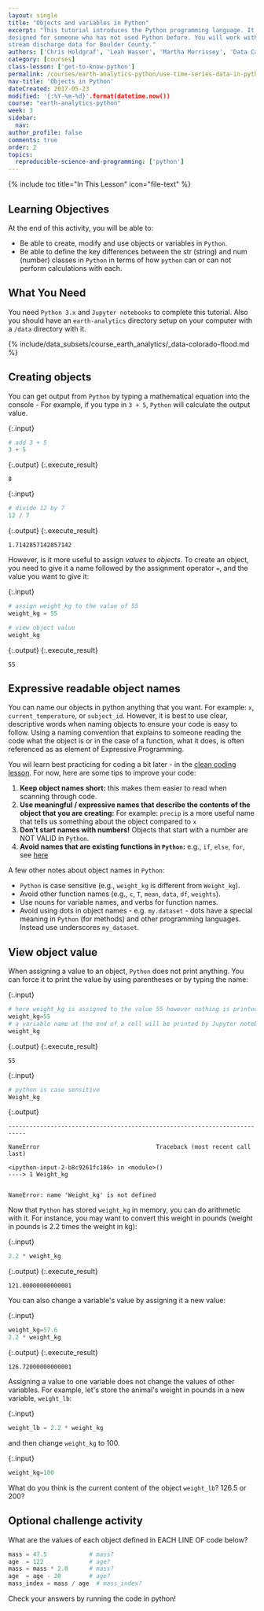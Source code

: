```yaml
---
layout: single
title: "Objects and variables in Python"
excerpt: "This tutorial introduces the Python programming language. It is
designed for someone who has not used Python before. You will work with precipitation and
stream discharge data for Boulder County."
authors: ['Chris Holdgraf', 'Leah Wasser', 'Martha Morrissey', 'Data Carpentry']
category: [courses]
class-lesson: ['get-to-know-python']
permalink: /courses/earth-analytics-python/use-time-series-data-in-python/objects-and-variables-in-python/
nav-title: 'Objects in Python'
dateCreated: 2017-05-23
modified: '{:%Y-%m-%d}'.format(datetime.now())
course: "earth-analytics-python"
week: 3
sidebar:
  nav:
author_profile: false
comments: true
order: 2
topics:
  reproducible-science-and-programming: ['python']
---
```


{% include toc title="In This Lesson" icon="file-text" %}


<div class='notice--success' markdown="1">

## <i class="fa fa-graduation-cap" aria-hidden="true"></i> Learning Objectives
At the end of this activity, you will be able to:

* Be able to create, modify and use objects or variables in `Python`.
* Be able to define the key differences between the str (string) and num (number) classes in `Python` in terms of how `python` can or can not perform calculations with each.

## <i class="fa fa-check-square-o fa-2" aria-hidden="true"></i> What You Need

You need `Python 3.x` and `Jupyter notebooks` to complete this tutorial. Also you should have
an `earth-analytics` directory setup on your computer with a `/data`
directory with it.

{% include/data_subsets/course_earth_analytics/_data-colorado-flood.md %}

</div>


## Creating objects

You can get output from `Python` by typing a mathematical equation into the console -
For example, if you type in `3 + 5`, `Python` will calculate the output value.

{:.input}
```python
# add 3 + 5
3 + 5
```

{:.output}
{:.execute_result}



    8





{:.input}
```python
# divide 12 by 7
12 / 7
```

{:.output}
{:.execute_result}



    1.7142857142857142





However, is it more useful to assign _values_ to _objects_. To create an object, you need to give it a name followed by the assignment operator `=`, and the value you want to give it:

{:.input}
```python
# assign weight_kg to the value of 55
weight_kg = 55

# view object value
weight_kg
```

{:.output}
{:.execute_result}



    55





## Expressive readable object names

You can name our objects in python anything that you  want. For example: `x`, `current_temperature`, or
`subject_id`. However, it is best to use clear, descriptive words when naming
objects to ensure your code is easy to follow. Using a naming convention that explains to someone reading the code what the object is or in the case of a function, what it does, is often referenced as as element of Expressive Programming.  

You wil learn best practicing for coding a bit later - in the [clean coding
lesson](/courses/earth-analytics-python/use-time-series-data-in-python/write-clean-code-with-python/). For now, here are some tips to improve your code:

1. **Keep object names short:** this makes them easier to read when scanning through code.
2. **Use meaningful / expressive names that describe the contents of the object that you are creating:** For example: `precip` is a more useful name that tells us something about the object compared to `x`
3. **Don't start names with numbers!** Objects that start with a number are NOT VALID in `Python`.
4. **Avoid names that are existing functions in `Python`:** e.g.,
`if`, `else`, `for`, see
[here](https://www.programiz.com/python-programming/keyword-list)

A few other notes about object names in `Python`:

* `Python` is case sensitive (e.g., `weight_kg` is different from `Weight_kg`).
* Avoid other function names (e.g., `c`, `T`, `mean`, `data`, `df`, `weights`).
* Use nouns for variable names, and verbs for function names.
* Avoid using dots in object names - e.g. `my.dataset` - dots have a special meaning in `Python` (for methods) and other programming languages. Instead use underscores `my_dataset`.

## View object value
When assigning a value to an object, `Python` does not print anything. You can force
it to print the value by using parentheses or by typing the name:

{:.input}
```python
# here weight_kg is assigned to the value 55 however nothing is printed
weight_kg=55  
# a variable name at the end of a cell will be printed by Jupyter notebook
weight_kg 
```

{:.output}
{:.execute_result}



    55





{:.input}
```python
# python is case sensitive
Weight_kg
```

{:.output}

    ---------------------------------------------------------------------------

    NameError                                 Traceback (most recent call last)

    <ipython-input-2-b8c9261fc186> in <module>()
    ----> 1 Weight_kg
    

    NameError: name 'Weight_kg' is not defined



Now that `Python` has stored `weight_kg` in memory, you can do arithmetic with it. For
instance, you may want to convert this weight in pounds (weight in pounds is 2.2
times the weight in kg):

{:.input}
```python
2.2 * weight_kg
```

{:.output}
{:.execute_result}



    121.00000000000001





You can also change a variable's value by assigning it a new value:

{:.input}
```python
weight_kg=57.6
2.2 * weight_kg
```

{:.output}
{:.execute_result}



    126.72000000000001





Assigning a value to one variable does not change the values of
other variables. For example, let's store the animal's weight in pounds in a new
variable, `weight_lb`:

{:.input}
```python
weight_lb = 2.2 * weight_kg
```



and then change `weight_kg` to 100.




{:.input}
```python
weight_kg=100
```

What do you think is the current content of the object `weight_lb`? 126.5 or 200?

<div class="notice--warning" markdown="1">

## <i class="fa fa-pencil-square-o" aria-hidden="true"></i> Optional challenge activity

What are the values of each object defined in EACH LINE OF code below?

```python
mass = 47.5            # mass?
age  = 122             # age?
mass = mass * 2.0      # mass?
age  = age - 20        # age?
mass_index = mass / age  # mass_index?
```

Check your answers by running the code in python!
</div>

<!-- Answers to go here... -->

